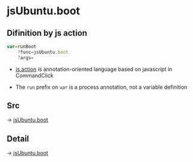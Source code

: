 # jsUbuntu.boot

## Difinition by js action

```js.js
var=runBoot
	?func=jsUbuntu.boot
	?args=

```

- [js action](#) is annotation-oriented language based on javascript in CommandClick

- The `run` prefix on `var` is a process annotation, not a variable definition

## Src

-> [jsUbuntu.boot](https://github.com/puutaro/CommandClick/blob/master/app/src/main/java/com/puutaro/commandclick/fragment_lib/terminal_fragment/js_interface/JsUbuntu.kt#L225)

## Detail

-> [jsUbuntu.boot](https://github.com/puutaro/CommandClick/blob/master/md/developer/js_interface/details/JsUbuntu/boot.md)
